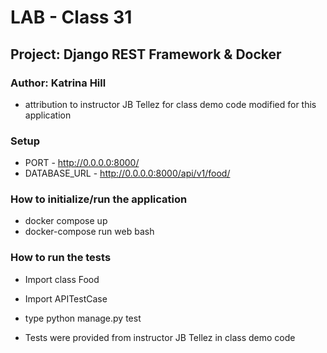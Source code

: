 # LAB - Class 31

## Project: Django REST Framework & Docker

### Author: Katrina Hill

- attribution to instructor JB Tellez for class demo code modified for this application

### Setup

- PORT - <http://0.0.0.0:8000/>
- DATABASE_URL - <http://0.0.0.0:8000/api/v1/food/>

### How to initialize/run the application

- docker compose up
- docker-compose run web bash

### How to run the tests

- Import class Food
- Import APITestCase
- type python manage.py test

- Tests were provided from instructor JB Tellez in class demo code
